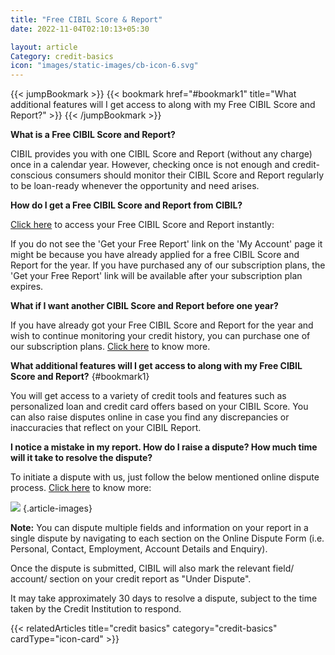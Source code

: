 ```yaml
---
title: "Free CIBIL Score & Report"
date: 2022-11-04T02:10:13+05:30

layout: article
Category: credit-basics
icon: "images/static-images/cb-icon-6.svg"
---
```


{{< jumpBookmark >}}
  {{< bookmark href="#bookmark1" title="What additional features will I get access to along with my Free CIBIL Score and Report?" >}}
{{< /jumpBookmark >}}

**What is a Free CIBIL Score and Report?**

CIBIL provides you with one CIBIL Score and Report (without any charge) once in a calendar year. However, checking once is not enough and credit-conscious consumers should monitor their CIBIL Score and Report regularly to be loan-ready whenever the opportunity and need arises.

**How do I get a Free CIBIL Score and Report from CIBIL?**

[Click here](https://myscore.cibil.com/CreditView/enrollShort.page?enterprise=CIBIL&offer=FACRA) to access your Free CIBIL Score and Report instantly:

If you do not see the 'Get your Free Report' link on the 'My Account' page it might be because you have already applied for a free CIBIL Score and Report for the year. If you have purchased any of our subscription plans, the 'Get your Free Report' link will be available after your subscription plan expires.

**What if I want another CIBIL Score and Report before one year?**

If you have already got your Free CIBIL Score and Report for the year and wish to continue monitoring your credit history, you can purchase one of our subscription plans. [Click here](/cibil-dashboard-paid/overview_paid/cibil-report/) to know more.

**What additional features will I get access to along with my Free CIBIL Score and Report?**
{#bookmark1}

You will get access to a variety of credit tools and features such as personalized loan and credit card offers based on your CIBIL Score. You can also raise disputes online in case you find any discrepancies or inaccuracies that reflect on your CIBIL Report.

**I notice a mistake in my report. How do I raise a dispute? How much time will it take to resolve the dispute?**

To initiate a dispute with us, just follow the below mentioned online dispute process. [Click here](/cibil-dashboard-paid/overview_paid/cibil-report/) to know more:

![](../../../../images/article-images/image9.png)
{.article-images}

**Note:** You can dispute multiple fields and information on your report in a single dispute by navigating to each section on the Online Dispute Form (i.e. Personal, Contact, Employment, Account Details and Enquiry).

Once the dispute is submitted, CIBIL will also mark the relevant field/ account/ section on your credit report as "Under Dispute".

It may take approximately 30 days to resolve a dispute, subject to the time taken by the Credit Institution to respond.

{{< relatedArticles title="credit basics" category="credit-basics" cardType="icon-card" >}}